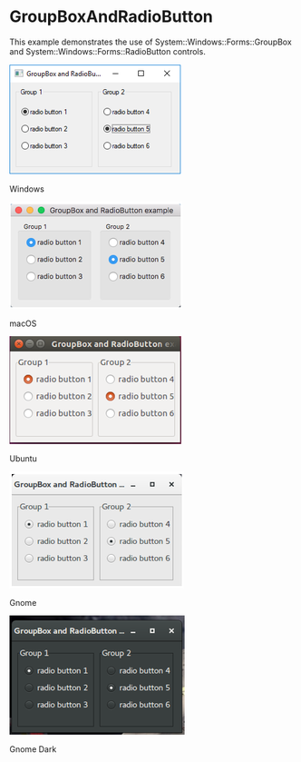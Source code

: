 # GroupBoxAndRadioButton

This example demonstrates the use of 
System::Windows::Forms::GroupBox and System::Windows::Forms::RadioButton controls.

![GitHub Logo](../../../docs/Pictures/Examples/Forms/GroupBoxAndRadioButtonW.png)

Windows

![GitHub Logo](../../../docs/Pictures/Examples/Forms/GroupBoxAndRadioButtonM.png)

macOS

![GitHub Logo](../../../docs/Pictures/Examples/Forms/GroupBoxAndRadioButtonU.png)

Ubuntu

![GitHub Logo](../../../docs/Pictures/Examples/Forms/GroupBoxAndRadioButtonG.png)

Gnome

![GitHub Logo](../../../docs/Pictures/Examples/Forms/GroupBoxAndRadioButtonGD.png)

Gnome Dark
